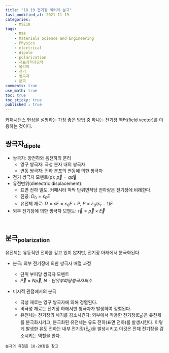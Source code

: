 ```yaml
---
title: "18.19 전기장 벡터와 분극"
last_modified_at: 2021-11-19
categories:
    - MSE18
tags:
    - MSE
    - Materials Science and Engineering
    - Physics
    - electrical
    - dipole
    - polarization
    - 재료과학과공학
    - 물리학
    - 전기
    - 쌍극자
    - 분극
comments: true
use_math: true
toc: true
toc_sticky: true
published : true
---
```


커패시턴스 현상을 설명하는 가장 좋은 방법 중 하나는 전기장 벡터(field vector)를 이용하는 것이다.

<h2>쌍극자<sub>dipole</sub></h2>

- 쌍극자: 양전하와 음전하의 분리
    - 영구 쌍극자: 극성 분자 내의 쌍극자
    - 변동 쌍극자: 전하 분포의 변동에 의한 쌍극자
- 전기 쌍극자 모멘트(p): $\overrightarrow{p}=q\overrightarrow{d}$
- 유전변위(dielectric displacement): 
    - 표면 전하 밀도, 커패시터 박막 단위면적당 전하량은 전기장에 비례한다.
    - 진공: $D_0=ε_0E$
    - 유전체 재료: $D=εE=ε_0E+P,\ P=ε_0(ε_r-1)E$
- 외부 전기장에 의한 쌍극자 모멘트: $\overrightarrow{τ}=\overrightarrow{p}×\overrightarrow{E}$

<br/>

<h2>분극<sub>polarization</sub></h2>

유전체는 유동적인 전하를 갖고 있지 않지만, 전기장 아래에서 분극화된다.
- 분극: 외부 전기장에 의한 쌍극자 배열 과정
    - 단위 부피당 쌍극자 모멘트
    - $\overrightarrow{P}=N\overrightarrow{p},\ N: 단위 부피당 쌍극자의 수$

- 미시적 관점에서의 분극
    - 극성 재료는 영구 쌍극자에 의해 정렬된다.
    - 비극성 재료는 전기장 하에서만 쌍극자가 발생하여 정렬된다.
    - 유전체는 전기장의 세기를 감소시킨다: 외부에서 작용한 전기장(E<sub>0</sub>)은 유전체를 분극화시키고, 분극화된 유전체는 유도 전하(표면 전하)를 발생시칸다. 이렇게 발생한 유도 전하는 내부 전기장(E<sub>d</sub>)을 발생시키고 이것은 전체 전기장을 감소시키는 역할을 한다.
```
분극의 유형은 18-20장을 참고
```